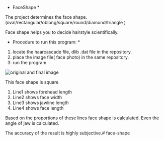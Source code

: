 * FaceShape *

The project determines the face shape. (oval/rectangular/oblong/square/round/diamond/triangle )

Face shape helps you to decide hairstyle scientifically.

* Procedure to run this program: *
1. locate the haarcascade file, dlib .dat file in the repository.
2. place the image file( face photo) in the same repository.
3. run the program


![original and final image](https://github.com/rajendra7406/FaceShape/blob/master/results.png)

This face shape is square 

1. Line1 shows forehead length
2. Line2 shows face width
3. Line3 shows jawline length
4. Line4 shows face length

Based on the proportions of these lines face shape is calculated.
Even the angle of jaw is calculated. 

The accuracy of the result is highly subjective.# face-shape
